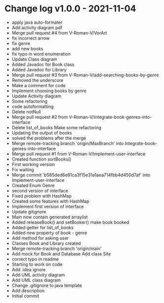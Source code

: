 
# Change log v1.0.0 - 2021-11-04

- apply java auto-formater
- Add activity diagram pdf
- Merge pull request #4 from V-Roman-V/VorArt
- fix incorrect arrow
- fix genre
- add new books
- fix typo in word enumeration
- Update Class diagram
- Added Javadoc for Book class
- Added Javadoc for Library
- Merge pull request #3 from V-Roman-V/add-searching-books-by-genre
- Removed the underscore
- Make a comment for code
- Implement choosing books by genre
- Update Activity diagram
- Some refactoring
- code autoformatting
- Delete notNull
- Merge pull request #2 from V-Roman-V/Integrate-book-genres-into-interface
- Delete list_of_books Make some refactoring
- Updating the output of books
- solved the problems after the merge
- Merge remote-tracking branch 'origin/MaxBranch' into Integrate-book-genres-into-interface
- Merge pull request #1 from V-Roman-V/Implement-user-interface
- Created function sortBooks()
- First working version
- Fix waiting
- Merge commit 'b585ded6e81ca3f15e31a1aea714fbb4d450d7af' into Implement-user-interface
- Created Enum Genre
- second version of interface
- Fixed problem with HashMap
- Created some features with HashMap
- Implement first version of interface
- Update gitignore
- Main now contain generated arraylist
- Added releaseBook() and setBooker() make book booked
- Added getter for list_of_books
- Added new property of book - genre
- Add method for asking user
- Classes Book and Library created
- Merge remote-tracking branch 'origin/main'
- Add mock for Book and Database Add class Site
- correct typo in readme
- Starting to work on code
- Add .idea ignore
- Add UML activity diagram
- Add UML class diagram
- Change .gitignore to java template
- Add description
- Initial commit

